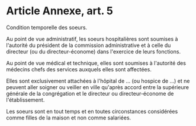 # Article Annexe, art. 5

Condition temporelle des soeurs.

Au point de vue administratif, les soeurs hospitalières sont soumises à l'autorité du président de la commission administrative et à celle du directeur (ou du directeur-économe) dans l'exercice de leurs fonctions.

Au point de vue médical et technique, elles sont soumises à l'autorité des médecins chefs des services auxquels elles sont affectées.

Elles sont exclusivement attachées à l'hôpital de ... (ou hospice de ...) et ne peuvent aller soigner ou veiller en ville qu'après accord entre la supérieure générale de la congrégation et le directeur ou directeur-économe de l'établissement.

Les soeurs sont en tout temps et en toutes circonstances considérées comme filles de la maison et non comme salariées.

